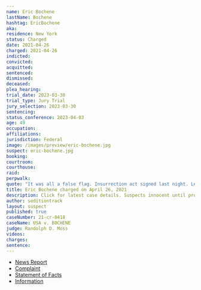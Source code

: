 ```yaml
---
name: Eric Bochene
lastName: Bochene
hashtag: EricBochene
aka:
residence: New York
status: Charged
date: 2021-04-26
charged: 2021-04-26
indicted:
convicted:
acquitted:
sentenced:
dismissed:
deceased:
plea_hearing:
trial_date: 2023-03-30
trial_type: Jury Trial
jury_selection: 2023-03-30
sentencing:
status_conference: 2023-04-03
age: 49
occupation:
affiliations:
jurisdiction: Federal
image: /images/preview/eric-bochene.jpg
suspect: eric-bochene.jpg
booking:
courtroom:
courthouse:
raid:
perpwalk:
quote: "It was all a false flag. Insurrection act signed last night. Leftistbtrash [sic] are being executed right now."
title: Eric Bochene charged on April 26, 2021
description: Click for latest case details. Suspects innocent until proven guilty.
author: seditiontrack
layout: suspect
published: true
caseNumber: 21-cr-0418
caseName: USA v. BOCHENE
judge: Randolph D. Moss
videos:
charges:
sentence:
---
```

- [News Report](https://www.nbcnewyork.com/news/local/upstate-ny-man-charged-with-being-inside-capitol-on-jan-6/3056832/)
- [Complaint](https://www.justice.gov/usao-dc/case-multi-defendant/file/1394206/download)
- [Statement of Facts](https://www.justice.gov/usao-dc/case-multi-defendant/file/1394211/download)
- [Information](https://extremism.gwu.edu/sites/g/files/zaxdzs2191/f/Eric%20Bochene%20Information.pdf)

